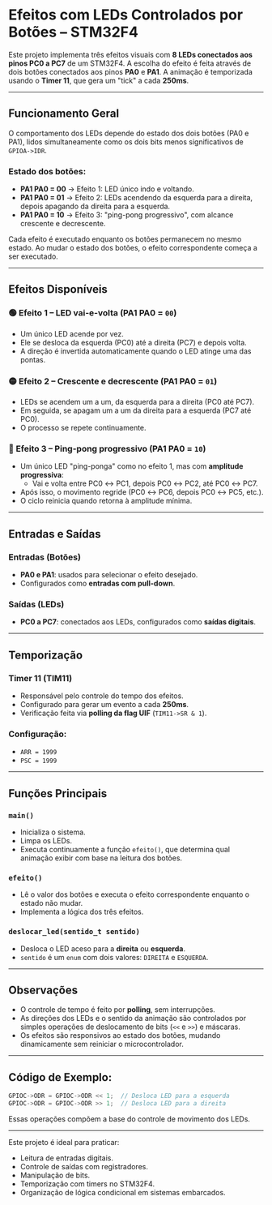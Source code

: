 # Efeitos com LEDs Controlados por Botões – STM32F4

Este projeto implementa três efeitos visuais com **8 LEDs conectados aos pinos PC0 a PC7** de um STM32F4. A escolha do efeito é feita através de dois botões conectados aos pinos **PA0** e **PA1**. A animação é temporizada usando o **Timer 11**, que gera um "tick" a cada **250ms**.

---

## Funcionamento Geral

O comportamento dos LEDs depende do estado dos dois botões (PA0 e PA1), lidos simultaneamente como os dois bits menos significativos de `GPIOA->IDR`.

### Estado dos botões:
- **PA1 PA0 = 00** → Efeito 1: LED único indo e voltando.
- **PA1 PA0 = 01** → Efeito 2: LEDs acendendo da esquerda para a direita, depois apagando da direita para a esquerda.
- **PA1 PA0 = 10** → Efeito 3: "ping-pong progressivo", com alcance crescente e decrescente.

Cada efeito é executado enquanto os botões permanecem no mesmo estado. Ao mudar o estado dos botões, o efeito correspondente começa a ser executado.

---

## Efeitos Disponíveis

### 🟢 Efeito 1 – LED vai-e-volta (PA1 PA0 = `00`)
- Um único LED acende por vez.
- Ele se desloca da esquerda (PC0) até a direita (PC7) e depois volta.
- A direção é invertida automaticamente quando o LED atinge uma das pontas.

### 🟡 Efeito 2 – Crescente e decrescente (PA1 PA0 = `01`)
- LEDs se acendem um a um, da esquerda para a direita (PC0 até PC7).
- Em seguida, se apagam um a um da direita para a esquerda (PC7 até PC0).
- O processo se repete continuamente.

### 🔵 Efeito 3 – Ping-pong progressivo (PA1 PA0 = `10`)
- Um único LED "ping-ponga" como no efeito 1, mas com **amplitude progressiva**:
  - Vai e volta entre PC0 ↔ PC1, depois PC0 ↔ PC2, até PC0 ↔ PC7.
- Após isso, o movimento regride (PC0 ↔ PC6, depois PC0 ↔ PC5, etc.).
- O ciclo reinicia quando retorna à amplitude mínima.

---

## Entradas e Saídas

### Entradas (Botões)
- **PA0 e PA1**: usados para selecionar o efeito desejado.
- Configurados como **entradas com pull-down**.

### Saídas (LEDs)
- **PC0 a PC7**: conectados aos LEDs, configurados como **saídas digitais**.

---

## Temporização

### Timer 11 (TIM11)
- Responsável pelo controle do tempo dos efeitos.
- Configurado para gerar um evento a cada **250ms**.
- Verificação feita via **polling da flag UIF** (`TIM11->SR & 1`).

### Configuração:
- `ARR = 1999`
- `PSC = 1999`

---

## Funções Principais

### `main()`
- Inicializa o sistema.
- Limpa os LEDs.
- Executa continuamente a função `efeito()`, que determina qual animação exibir com base na leitura dos botões.

### `efeito()`
- Lê o valor dos botões e executa o efeito correspondente enquanto o estado não mudar.
- Implementa a lógica dos três efeitos.

### `deslocar_led(sentido_t sentido)`
- Desloca o LED aceso para a **direita** ou **esquerda**.
- `sentido` é um `enum` com dois valores: `DIREITA` e `ESQUERDA`.

---

## Observações

- O controle de tempo é feito por **polling**, sem interrupções.
- As direções dos LEDs e o sentido da animação são controlados por simples operações de deslocamento de bits (`<<` e `>>`) e máscaras.
- Os efeitos são responsivos ao estado dos botões, mudando dinamicamente sem reiniciar o microcontrolador.

---

## Código de Exemplo:

```c
GPIOC->ODR = GPIOC->ODR << 1;  // Desloca LED para a esquerda
GPIOC->ODR = GPIOC->ODR >> 1;  // Desloca LED para a direita
```

Essas operações compõem a base do controle de movimento dos LEDs.

---

Este projeto é ideal para praticar:
- Leitura de entradas digitais.
- Controle de saídas com registradores.
- Manipulação de bits.
- Temporização com timers no STM32F4.
- Organização de lógica condicional em sistemas embarcados.
